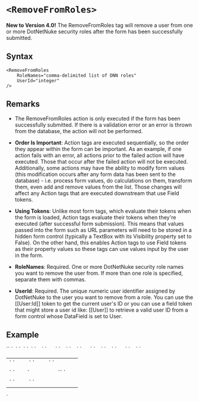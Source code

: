 # `<RemoveFromRoles>`





**New to Version 4.0!** The RemoveFromRoles tag will remove a user from one or more DotNetNuke security roles after the form has been successfully submitted.



## Syntax

    <RemoveFromRoles
        RoleNames="comma-delimited list of DNN roles" 
        UserId="integer" 
    />



## Remarks

*   The RemoveFromRoles action is only executed if the form has been successfully submitted. If there is a validation error or an error is thrown from the database, the action will not be performed.  

*   **Order Is Important**: Action tags are executed sequentially, so the order they appear within the form can be important. As an example, if one action fails with an error, all actions prior to the failed action will have executed. Those that occur after the failed action will not be executed. Additionally, some actions may have the ability to modify form values (this modification occurs after any form data has been sent to the database) - i.e. process form values, do calculations on them, transform them, even add and remove values from the list. Those changes will affect any Action tags that are executed downstream that use Field tokens.  

*   **Using Tokens**: Unlike most form tags, which evaluate their tokens when the form is loaded, Action tags evaluate their tokens when they're executed (after successful form submission). This means that values passed into the form such as URL parameters will need to be stored in a hidden form control (typically a TextBox with its Visibility property set to False). On the other hand, this enables Action tags to use Field tokens as their property values so these tags can use values input by the user in the form.  

*   **RoleNames**: Required. One or more DotNetNuke security role names you want to remove the user from. If more than one role is specified, separate them with commas.  

*   **UserId**: Required. The unique numeric user identifier assigned by DotNetNuke to the user you want to remove from a role. You can use the [[User:Id]] token to get the current user's ID or you can use a field token that might store a user id like: [[User]] to retrieve a valid user ID from a form control whose DataField is set to User.  



## Example

<div xmlns="">`<AddForm>`  
`  <SubmitCommand CommandText="INSERT INTO Users(FirstName, LastName) VALUES(@FirstName, @LastName)" />`  
`  <RemoveFromRoles RoleNames="Role1,Editors" UserId='[[User:Id]]' />`  
`  <table>`  
`    <tr>`  
`      <td>`  
`         <Label For="txtFirstName" Text="First Name" />`  
`         <TextBox Id="txtFirstName" DataField="FirstName" DataType="string" />`  
`       </td>`  
`    </tr>`  
`    <tr>`  
`      <td>`  
`        <Label For="txtLastName" Text="Last Name" />`  
                 `<TextBox Id="txtLastName" DataField="LastName" DataType="string" />`  
`      </td>`  
`    </tr>`  
`    <tr>`  
`      <td colspan="2">`  
`        <AddButton Text="Add"/> <CancelButton Text="Cancel"/>`  
`      </td>`  
`    </tr>`  
`  </table>  
</AddForm>`</div>

